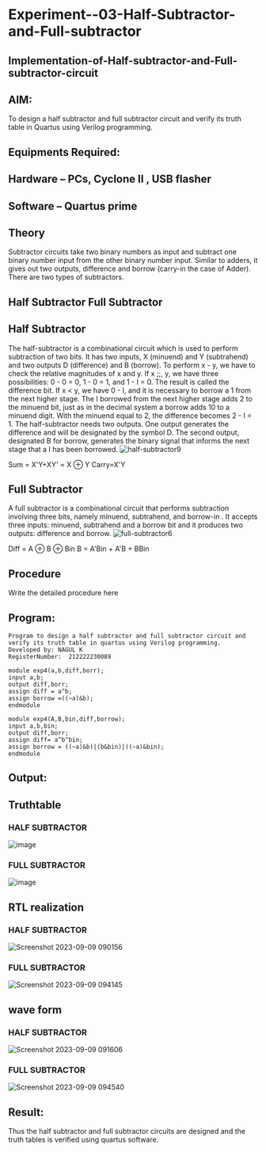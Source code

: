 # Experiment--03-Half-Subtractor-and-Full-subtractor
## Implementation-of-Half-subtractor-and-Full-subtractor-circuit
## AIM:
To design a half subtractor and full subtractor circuit and verify its truth table in Quartus using Verilog programming.

## Equipments Required:
## Hardware – PCs, Cyclone II , USB flasher
## Software – Quartus prime
## Theory
Subtractor circuits take two binary numbers as input and subtract one binary number input from the other binary number input. Similar to adders, it gives out two outputs, difference and borrow (carry-in the case of Adder). There are two types of subtractors.

## Half Subtractor Full Subtractor
## Half Subtractor
The half-subtractor is a combinational circuit which is used to perform subtraction of two bits. It has two inputs, X (minuend) and Y (subtrahend) and two outputs D (difference) and B (borrow). To perform x - y, we have to check the relative magnitudes of x and y. If x ;;, y, we have three possibilities: 0 - 0 = 0, 1 - 0 = 1, and 1 - I = 0. The result is called the difference bit. If x < y, we have 0 - I, and it is necessary to borrow a 1 from the next higher stage. The I borrowed from the next higher stage adds 2 to the minuend bit, just as in the decimal system a borrow adds 10 to a minuend digit. With the minuend equal to 2, the difference becomes 2 - I = 1. The half-subtractor needs two outputs. One output generates the difference and will be designated by the symbol D. The second output, designated B for borrow, generates the binary signal that informs the next stage that a I has been borrowed.
![half-subtractor9](https://user-images.githubusercontent.com/36288975/166112538-58c3bc7c-ee5d-4e6a-ac8d-8e8328efe27a.png)


Sum = X'Y+XY' = X ⊕ Y
Carry=X'Y

## Full Subtractor
A full subtractor is a combinational circuit that performs subtraction involving three bits, namely minuend, subtrahend, and borrow-in . It accepts three inputs: minuend, subtrahend and a borrow bit and it produces two outputs: difference and borrow. 
![full-subtractor6](https://user-images.githubusercontent.com/36288975/166112541-24c68359-3de8-4674-ae22-8272ffc385ed.png)


Diff = A ⊕ B ⊕ Bin B = A'Bin + A'B + BBin

## Procedure



Write the detailed procedure here 


## Program:
```
Program to design a half subtractor and full subtractor circuit and verify its truth table in quartus using Verilog programming.
Developed by: NAGUL K 
RegisterNumber:  212222230089
```
```
module exp4(a,b,diff,borr);
input a,b;
output diff,borr;
assign diff = a^b;
assign borrow =((~a)&b);
endmodule
````
```
module exp4(A,B,bin,diff,borrow);
input a,b,bin;
output diff,borr;
assign diff= a^b^bin;
assign borrow = ((~a)&b)|(b&bin)|((~a)&bin);
endmodule
```

## Output:

## Truthtable
### HALF SUBTRACTOR
![image](https://github.com/Nagul71/Experiment--03-Half-Subtractor-and-Full-subtractor/assets/118661118/5a03b027-62a4-4d5c-9701-6fc26011a4f4)
### FULL SUBTRACTOR
![image](https://github.com/Nagul71/Experiment--03-Half-Subtractor-and-Full-subtractor/assets/118661118/7cda216c-b83f-4f64-bbc3-28daaa47429c)




##  RTL realization
### HALF SUBTRACTOR
![Screenshot 2023-09-09 090156](https://github.com/Nagul71/Experiment--03-Half-Subtractor-and-Full-subtractor/assets/118661118/d67e695f-7340-43ad-8ff8-d83bd57a0470)

### FULL SUBTRACTOR

![Screenshot 2023-09-09 094145](https://github.com/Nagul71/Experiment--03-Half-Subtractor-and-Full-subtractor/assets/118661118/336fd7c4-58f2-47cc-9337-6fa17545c3bf)




## wave form
### HALF SUBTRACTOR
![Screenshot 2023-09-09 091606](https://github.com/Nagul71/Experiment--03-Half-Subtractor-and-Full-subtractor/assets/118661118/5a331fbc-3476-4b48-83dc-447ef6632c7f)

### FULL SUBTRACTOR

![Screenshot 2023-09-09 094540](https://github.com/Nagul71/Experiment--03-Half-Subtractor-and-Full-subtractor/assets/118661118/e7802d69-4a3a-4107-862c-1ea4ac4579c9)


## Result:
Thus the half subtractor and full subtractor circuits are designed and the truth tables is verified using quartus software.
